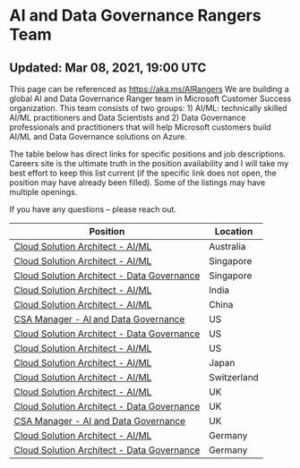 # AI and Data Governance Rangers Team
## Updated: Mar 08, 2021, 19:00 UTC 
This page can be referenced as https://aka.ms/AIRangers
We are building a global AI and Data Governance Ranger team in Microsoft Customer Success organization. This team consists of two groups: 1) AI/ML: technically skilled AI/ML practitioners and Data Scientists and 2) Data Governance professionals and practitioners that will help Microsoft customers build AI/ML and Data Governance solutions on Azure. 

The table below has direct links for specific positions and job descriptions. Careers site is the ultimate truth in the position availability and I will take my best effort to keep this list current (if the specific link does not open, the position may have already been filled). Some of the listings may have multiple openings. 

If you have any questions – please reach out. 

Position | Location
-------- | --------
[Cloud Solution Architect - AI/ML](https://careers.microsoft.com/i/us/en/job/983815/Cloud-Solution-Architect) | Australia
[Cloud Solution Architect - AI/ML](https://careers.microsoft.com/i/us/en/job/983817/Cloud-Solution-Architect) | Singapore
[Cloud Solution Architect - Data Governance](https://careers.microsoft.com/i/us/en/job/983819/Cloud-Solution-Architect) | Singapore
[Cloud Solution Architect - AI/ML](https://careers.microsoft.com/i/us/en/job/983818/Cloud-Solution-Architect) | India
[Cloud Solution Architect - AI/ML](https://careers.microsoft.com/i/us/en/job/989948/Cloud-Solution-Architect) | China
[CSA Manager - AI and Data Governance](https://careers.microsoft.com/i/us/en/job/984671/CSA-Manager-AI-and-Data-Governance) | US
[Cloud Solution Architect - Data Governance](https://careers.microsoft.com/i/us/en/job/983804/Cloud-Solution-Architect-Data-Governance) | US
[Cloud Solution Architect - AI/ML](https://careers.microsoft.com/i/us/en/job/983803/Cloud-Solution-Architect-AI-ML) | US
[Cloud Solution Architect - AI/ML](https://careers.microsoft.com/i/us/en/job/989949/Cloud-Solution-Architect) | Japan
[Cloud Solution Architect - AI/ML](https://careers.microsoft.com/i/us/en/job/986827/Cloud-Solution-Architect-Data-and-AI) | Switzerland
[Cloud Solution Architect - AI/ML](https://careers.microsoft.com/i/us/en/job/983805/Cloud-Solution-Architect-AI-Data-Science) | UK
[Cloud Solution Architect - Data Governance](https://careers.microsoft.com/i/us/en/job/983812/Cloud-Solution-Architect-Data-Governance) | UK
[CSA Manager - AI and Data Governance](https://careers.microsoft.com/i/us/en/job/984774/CSA-Manager-AI-Data-Governance) | UK
[Cloud Solution Architect - AI/ML](https://careers.microsoft.com/i/us/en/job/985561/Cloud-Solution-Architect-Data-Science-Artificial-Intelligence-CustomerSuccess) | Germany
[Cloud Solution Architect - Data Governance](https://careers.microsoft.com/i/us/en/job/985562/Data-Governance-Cloud-Solution-Architect-CustomerSuccess) | Germany
